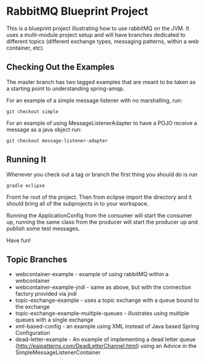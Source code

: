 # RabbitMQ Blueprint Project
This is a blueprint project illustrating how to use rabbitMQ on the JVM. It
uses a multi-module project setup and will have branches dedicated to different
topics (different exchange types, messaging patterns, within a web container,
etc).

## Checking Out the Examples
The master branch has two tagged examples that are meant to be taken as a
starting point to understanding spring-amqp. 

For an example of a simple message listener with no marshalling, run:

    git checkout simple

For an example of using MessageListenerAdapter to have a POJO receive a message
as a java object run:
  
    git checkout message-listener-adapter

## Running It
Whenever you check out a tag or branch the first thing you should do is run 

    gradle eclipse

Fromt he root of the project. Then from eclipse import the directory and it
should bring all of the subprojects in to your workspace.

Running the ApplicationConfig from the consumer will start the consumer up,
running the same class from the producer will start the producer up and publish
some test messages.

Have fun!

## Topic Branches
* webcontainer-example - example of using rabbitMQ within a webcontainer
* webcontainer-example-jndi - same as above, but with the connection factory provided via jndi
* topic-exchange-example - uses a topic exchange with a queue bound to the
exchange
* topic-exchange-example-multiple-queues - illustrates using multiple queues
with a single exchange
* xml-based-config - an example using XML instead of Java based Spring Configuration
* dead-letter-example - An example of implementing a dead letter queue (http://eaipatterns.com/DeadLetterChannel.html) using an Advice in the SimpleMessageListenerContainer
